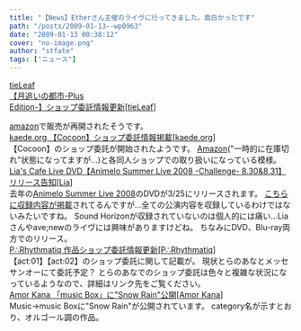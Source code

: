 ```yaml
---
title: "【News】Etherさん主催のライヴに行ってきました。面白かったです"
path: "/posts/2009-01-13--wp0963"
date: "2009-01-13 00:38:12"
cover: "no-image.png"
author: "stfate"
tags: ["ニュース"]
---
```


<style type="text/css">
<!--
p {white-space: pre-wrap};
-->
</style>

<a class="topics" href="http://tieleaf.net/" target="_blank">tieLeaf 【月追いの都市-Plus Edition-】ショップ委託情報更新</a><span class="junre">[<a href="http://tieleaf.net/" target="_blank">tieLeaf</a>]</span>
<div class="news"><a href="http://www.amazon.co.jp/%E6%9C%88%E8%BF%BD%E3%81%84%E3%81%AE%E9%83%BD%E5%B8%82-Plus-%E9%9C%9C%E6%9C%88%E3%81%AF%E3%82%8B%E3%81%8B-%E7%A9%BA%E4%B9%83%E8%92%BC-%E6%97%A5%E5%B1%B1%E5%B0%9A/dp/B001NVLPW2/ref=sr_1_1?ie=UTF8&s=music&qid=1231832225&sr=8-1" target="_blank">amazon</a>で販売が再開されたそうです。</div>
<a class="topics" href="http://kaede.org/" target="_blank">kaede.org 【Cocoon】ショップ委託情報掲載</a><span class="junre">[<a href="http://kaede.org/" target="_blank">kaede.org</a>]</span>
<div class="news">【Cocoon】のショップ委託が開始されたようです。
<a href="http://www.amazon.co.jp/Cocoon-%E8%8C%B6%E5%A4%AA-mewlist/dp/B001M24KWO/ref=sr_11_1?ie=UTF8&qid=1231832402&sr=11-1" target="_blank">Amazon</a>("一時的に在庫切れ"状態になってますが…)と各同人ショップでの取り扱いになっている模様。</div>
<a class="topics" href="http://blog.lias-cafe.com/" target="_blank">Lia's Cafe Live DVD【Animelo Summer Live 2008 -Challenge- 8.30&8.31】リリース告知</a><span class="junre">[<a href="http://www.lias-cafe.com/" target="_blank">Lia</a>]</span>
<div class="news">去年の<a href="http://pc.animelo.jp/challenge/" target="_blank">Animelo Summer Live 2008</a>のDVDが3/25にリリースされます。
<a href="http://pc.animelo.jp/challenge/goods.html" target="_blank">こちらに収録内容が掲載</a>されてるんですが…全ての公演内容を収録しているわけではないみたいですね。
Sound Horizonが収録されていないのは個人的には痛い…Liaさんやave;newのライヴには興味がありますけどね。
ちなみにDVD、Blu-ray両方でのリリース。</div>
<a class="topics" href="http://prq.blog44.fc2.com/" target="_blank">P∴Rhythmatiq 作品ショップ委託情報更新</a><span class="junre">[<a href="http://prq.blog44.fc2.com/" target="_blank">P∴Rhythmatiq</a>]</span>
<div class="news">【act:01】【act:02】のショップ委託に関して記載が。
現状とらのあなとメッセサンオーにて委託予定？
とらのあなでのショップ委託は色々と複雑な状況になっているようなので、詳細はリンク先をご覧ください。</div>
<a class="topics" href="http://amorkana.jp/" target="_blank">Amor Kana 「music Box」に"Snow Rain"公開</a><span class="junre">[<a href="http://amorkana.jp/" target="_blank">Amor Kana</a>]</span>
<div class="news">Music->music Boxに"Snow Rain"が公開されています。
category名が示すとおり、オルゴール調の作品。</div>
